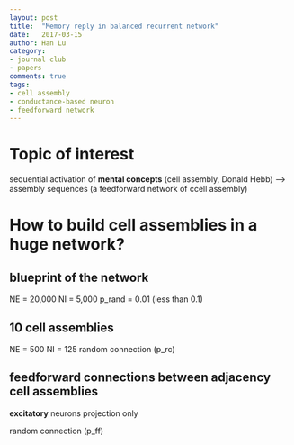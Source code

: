 ```yaml
---
layout: post
title:  "Memory reply in balanced recurrent network"
date:   2017-03-15
author: Han Lu
category:
- journal club
- papers
comments: true
tags:
- cell assembly
- conductance-based neuron
- feedforward network
---
```


# Topic of interest

sequential activation of **mental concepts** (cell assembly, Donald Hebb)
--> assembly sequences (a feedforward network of ccell assembly)

# How to build cell assemblies in a huge network?

## blueprint of the network

NE = 20,000
NI = 5,000
p_rand = 0.01 (less than 0.1)

## 10 cell assemblies
NE = 500
NI = 125
random connection (p_rc)

## feedforward connections between adjacency cell assemblies

**excitatory** neurons projection only

random connection (p_ff)
